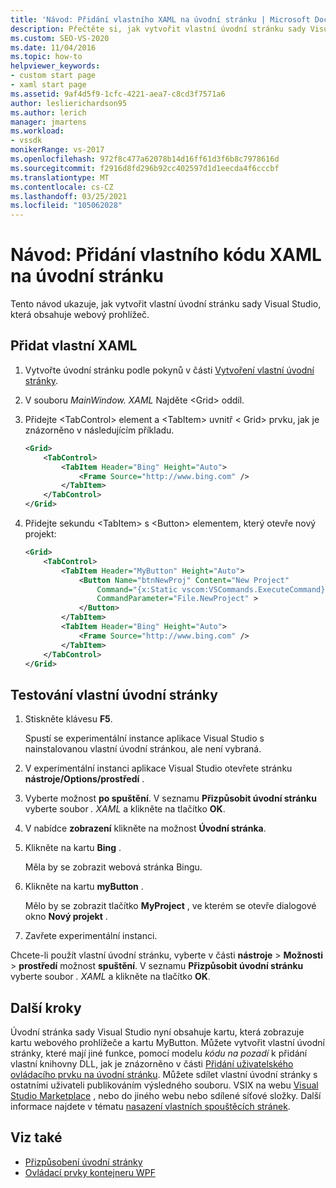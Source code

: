 ```yaml
---
title: 'Návod: Přidání vlastního XAML na úvodní stránku | Microsoft Docs'
description: Přečtěte si, jak vytvořit vlastní úvodní stránku sady Visual Studio, která obsahuje webový prohlížeč pomocí tohoto návodu.
ms.custom: SEO-VS-2020
ms.date: 11/04/2016
ms.topic: how-to
helpviewer_keywords:
- custom start page
- xaml start page
ms.assetid: 9af4d5f9-1cfc-4221-aea7-c8cd3f7571a6
author: leslierichardson95
ms.author: lerich
manager: jmartens
ms.workload:
- vssdk
monikerRange: vs-2017
ms.openlocfilehash: 972f8c477a62078b14d16ff61d3f6b8c7978616d
ms.sourcegitcommit: f2916d8fd296b92cc402597d1d1eecda4f6cccbf
ms.translationtype: MT
ms.contentlocale: cs-CZ
ms.lasthandoff: 03/25/2021
ms.locfileid: "105062028"
---
```

# <a name="walkthrough-add-custom-xaml-to-the-start-page"></a>Návod: Přidání vlastního kódu XAML na úvodní stránku

Tento návod ukazuje, jak vytvořit vlastní úvodní stránku sady Visual Studio, která obsahuje webový prohlížeč.

## <a name="add-custom-xaml"></a>Přidat vlastní XAML

1. Vytvořte úvodní stránku podle pokynů v části [Vytvoření vlastní úvodní stránky](../extensibility/creating-a-custom-start-page.md).

2. V souboru *MainWindow. XAML* Najděte \<Grid> oddíl.

3. Přidejte \<TabControl> element a \<TabItem> uvnitř \< Grid> prvku, jak je znázorněno v následujícím příkladu.

    ```xml
    <Grid>
        <TabControl>
            <TabItem Header="Bing" Height="Auto">
                <Frame Source="http://www.bing.com" />
            </TabItem>
        </TabControl>
    </Grid>
    ```

4. Přidejte sekundu \<TabItem> s \<Button> elementem, který otevře nový projekt:

    ```xml
    <Grid>
        <TabControl>
            <TabItem Header="MyButton" Height="Auto">
                <Button Name="btnNewProj" Content="New Project"
                    Command="{x:Static vscom:VSCommands.ExecuteCommand}"
                    CommandParameter="File.NewProject" >
                </Button>
            </TabItem>
            <TabItem Header="Bing" Height="Auto">
                <Frame Source="http://www.bing.com" />
            </TabItem>
        </TabControl>
    </Grid>
    ```

## <a name="test-the-custom-start-page"></a>Testování vlastní úvodní stránky

1. Stiskněte klávesu **F5**.

     Spustí se experimentální instance aplikace Visual Studio s nainstalovanou vlastní úvodní stránkou, ale není vybraná.

2. V experimentální instanci aplikace Visual Studio otevřete stránku **nástroje/Options/prostředí** .

3. Vyberte možnost **po spuštění**. V seznamu **Přizpůsobit úvodní stránku** vyberte soubor *. XAML* a klikněte na tlačítko **OK**.

4. V nabídce **zobrazení** klikněte na možnost **Úvodní stránka**.

5. Klikněte na kartu **Bing** .

     Měla by se zobrazit webová stránka Bingu.

6. Klikněte na kartu **myButton** .

     Mělo by se zobrazit tlačítko **MyProject** , ve kterém se otevře dialogové okno **Nový projekt** .

7. Zavřete experimentální instanci.

Chcete-li použít vlastní úvodní stránku, vyberte v části **nástroje**  >  **Možnosti**  >  **prostředí** možnost **spuštění**. V seznamu **Přizpůsobit úvodní stránku** vyberte soubor *. XAML* a klikněte na tlačítko **OK**.

## <a name="next-steps"></a>Další kroky

Úvodní stránka sady Visual Studio nyní obsahuje kartu, která zobrazuje kartu webového prohlížeče a kartu MyButton. Můžete vytvořit vlastní úvodní stránky, které mají jiné funkce, pomocí modelu *kódu na pozadí* k přidání vlastní knihovny DLL, jak je znázorněno v části [Přidání uživatelského ovládacího prvku na úvodní stránku](../extensibility/adding-user-control-to-the-start-page.md). Můžete sdílet vlastní úvodní stránky s ostatními uživateli publikováním výsledného souboru. VSIX na webu [Visual Studio Marketplace](https://marketplace.visualstudio.com/) , nebo do jiného webu nebo sdílené síťové složky. Další informace najdete v tématu [nasazení vlastních spouštěcích stránek](../extensibility/deploying-custom-start-pages.md).

## <a name="see-also"></a>Viz také

- [Přizpůsobení úvodní stránky](../ide/customizing-the-start-page-for-visual-studio.md)
- [Ovládací prvky kontejneru WPF](/previous-versions/bb675291(v=vs.110))